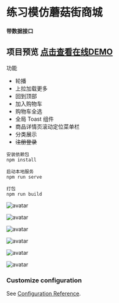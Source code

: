 # 练习模仿蘑菇街商城
#### 带数据接口

## 项目预览  [点击查看在线DEMO](http://www.chuhei666.com)

功能
* 轮播
* 上拉加载更多
* 回到顶部
* 加入购物车
* 购物车全选
* 全局 Toast 组件
* 商品详情页滚动定位菜单栏
* 分类展示
* ~~注册登录~~


```
安装依赖包
npm install

启动本地服务
npm run serve

打包
npm run build
```


![avatar](docs/1.jpg)

![avatar](docs/2.jpg)

![avatar](docs/3.jpg)

![avatar](docs/4.jpg)

![avatar](docs/5.jpg)

![avatar](docs/6.jpg)


### Customize configuration
See [Configuration Reference](https://cli.vuejs.org/config/).

